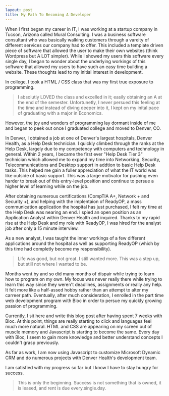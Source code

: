 ```yaml
---
layout: post
title: My Path To Becoming A Developer
---
```


When I first began my career in IT, I was working at a startup company in Tucson, Arizona called Mural Consulting. I was a business software consultant who was basically walking customers through a vareity of different services our company had to offer. This included a template driven piece of software that allowed the user to make their own websites (think Wordpress but A LOT simpler). While I showed my users this software every single day, I began to wonder about the underlying workings of this software that allowed my users to have such an easy time building a website. These thoughts lead to my initial interest in development. 

In college, I took a HTML / CSS class that was my first true exposure to programming. 
>I absolutly LOVED the class and excelled in it; easily obtaining an A at the end of the semester. Unfortunetly, I never persued this feeling at the time and instead of diving deeper into it, I kept on my inital pace of graduating with a major in Economics. 

However, the joy and wonders of programming lay dormant inside of me and began to peek out once I graduated college and moved to Denver, CO. 

In Denver, I obtained a job at one of Denver's largest hospitals, Denver Health, as a Help Desk technician. I quickly climbed through the ranks at the Help Desk, largely due to my competency with computers and technology in general. Within 2 years, I became the first ever "Help Desk Tier 3" technician which allowed me to expand my time into Networking, Security, Telecommunications and Desktop support in addtion to basic Help Desk tasks. This helped me gain a fuller appreciation of what the IT world was like outside of basic support. This was a large motivator for pushing even harder to break out of this entry-level position and continue to persue a higher level of learning while on the job. 

After obtaining numerous certifications (CompTIA A+, Network + and Security +), and helping with the implentaion of ReadyOP, a mass communication application the hospital has just purchased, I felt my time at the Help Desk was nearing an end. I spied an open position as an Application Analyst within Denver Health and inquired. Thanks to my rapid rise at the Help Desk and my role with ReadyOP, I was hired for the analyst job after only a 15 minute interview. 

As a new analyst, I was taught the inner workings of a few different applications around the hospital as well as supporting ReadyOP (which by this time had completly become my responsibility). 

>Life was good, but not great. I still wanted more. This was a step up, but still not where I wanted to be.

Months went by and so did many months of dispair while trying to learn how to program on my own. My focus was never really there while trying to learn this way since they weren't deadlines, assignments or really any help. It felt more like a half-assed hobby rather than an attempt to alter my carreer path. Eventually, after much consideration, I enrolled in the part time web development program with Bloc in order to persue my quickly growing passion of programming. 

Currently, I sit here and write this blog post after having spent 7 weeks with Bloc. At this point, things are really starting to click and languages feel much more natural. HTML and CSS are appearing on my screen out of muscle memory and Javascript is starting to become the same. Every day with Bloc, I seem to gain more knowledge and better understand concepts I couldn't grasp previously. 

As far as work, I am now using Javascript to customize Microsoft Dynamic CRM and do numerous projects with Denver Health's development team. 

I am satisfied with my progress so far but I know I have to stay hungry for success. 

>This is only the beginning. Success is not something that is owned, it is leased, and rent is due every.single.day.


